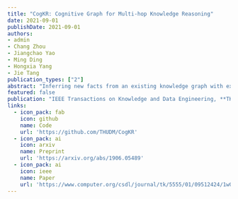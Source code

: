 ```yaml
---
title: "CogKR: Cognitive Graph for Multi-hop Knowledge Reasoning"
date: 2021-09-01
publishDate: 2021-09-01
authors: 
- admin
- Chang Zhou
- Jiangchao Yao
- Ming Ding
- Hongxia Yang
- Jie Tang
publication_types: ["2"]
abstract: "Inferring new facts from an existing knowledge graph with explainable reasoning processes is an important problem, known as knowledge graph (KG) reasoning. The problem is often formulated as finding the specific path that represents the query relation and connects the query entity and the correct answer. However, due to the limited expressiveness of individual paths, the majority of previous works failed to capture the complex subgraph structure in the graph. We propose CogKR that traverses the knowledge graph to conduct multi-hop reasoning. More specifically, motivated by the dual process theory from cognitive science, our framework is composed of an extension module and a reasoning module. By setting up a cognitive graph through iteratively coordinating the two modules, CogKR can cope with more complex reasoning scenarios in the form of subgraphs instead of individual paths. Experiments on three knowledge graph reasoning benchmarks demonstrate that CogKR achieves significant improvements in accuracy compared with previous methods while providing the explainable capacity. Moreover, we evaluate CogKR on the challenging one-shot link prediction task, exhibiting the superiority of the framework on accuracy and scalability compared to the state-of-the-art approaches."
featured: false
publication: "IEEE Transactions on Knowledge and Data Engineering, **TKDE** (accepted)"
links:
  - icon_pack: fab
    icon: github
    name: Code
    url: 'https://github.com/THUDM/CogKR'
  - icon_pack: ai
    icon: arxiv
    name: Preprint
    url: 'https://arxiv.org/abs/1906.05489'
  - icon_pack: ai
    icon: ieee
    name: Paper
    url: 'https://www.computer.org/csdl/journal/tk/5555/01/09512424/1w0wzCuvnA4'
---
```


